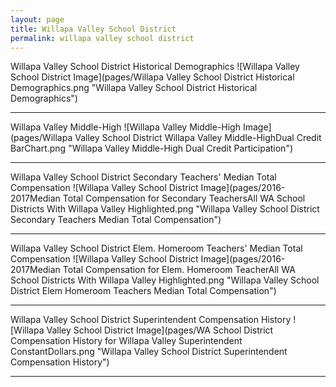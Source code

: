 ```yaml
---
layout: page
title: Willapa Valley School District
permalink: willapa valley school district
---
```



Willapa Valley School District Historical Demographics
![Willapa Valley School District Image](pages/Willapa Valley School District Historical Demographics.png "Willapa Valley School District Historical Demographics")

___

Willapa Valley Middle-High
![Willapa Valley Middle-High Image](pages/Willapa Valley School District Willapa Valley Middle-HighDual Credit BarChart.png "Willapa Valley Middle-High Dual Credit Participation")

___

Willapa Valley School District Secondary Teachers' Median Total Compensation
![Willapa Valley School District Image](pages/2016-2017Median Total Compensation for Secondary TeachersAll WA School Districts With Willapa Valley Highlighted.png "Willapa Valley School District Secondary Teachers Median Total Compensation")

___

Willapa Valley School District Elem. Homeroom Teachers' Median Total Compensation
![Willapa Valley School District Image](pages/2016-2017Median Total Compensation for Elem. Homeroom TeacherAll WA School Districts With Willapa Valley Highlighted.png "Willapa Valley School District Elem Homeroom Teachers Median Total Compensation")

___

Willapa Valley School District Superintendent Compensation History
![Willapa Valley School District Image](pages/WA School District Compensation History for Willapa Valley Superintendent ConstantDollars.png "Willapa Valley School District Superintendent Compensation History")

___


